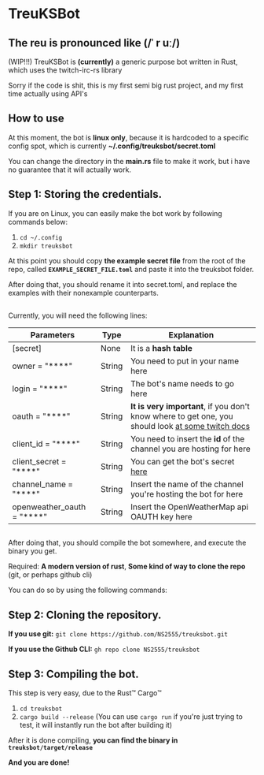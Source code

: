 # TreuKSBot
**The reu is pronounced like (/ˈ r uː/)** 
--
(WIP!!!) TreuKSBot is **(currently)** a generic purpose bot written in Rust, which uses the twitch-irc-rs library

Sorry if the code is shit, this is my first semi big rust project, and my first time actually using API's

## How to use
At this moment, the bot is **linux only**, because it is hardcoded to a specific config spot, which is currently **~/.config/treuksbot/secret.toml**

You can change the directory in the **main.rs** file to make it work, but i have no guarantee that it will actually work.

## Step 1: Storing the credentials.
If you are on Linux, you can easily make the bot work by following commands below:

1. `cd ~/.config` 
2. `mkdir treuksbot`

At this point you should copy **the example secret file** from the root of the repo, called **`EXAMPLE_SECRET_FILE.toml`** and paste it into the treuksbot folder.

After doing that, you should rename it into secret.toml, and replace the examples with their nonexample counterparts.

##

Currently, you will need the following lines:

| Parameters                          | Type          | Explanation                                                                                       |
| ----------------------------------- | ------------- | ------------------------------------------------------------------------------------------------- |
| [secret]                            | None          | It is a **hash table**                                                                            |
| owner = "\*\*\*\*"                  | String        | You need to put in your name here                                                                 |
| login = "\*\*\*\*"                  | String        | The bot's name needs to go here                                                                   |
| oauth = "\*\*\*\*"                  | String        | **It is very important**, if you don't know where to get one, you should look [at some twitch docs](https://dev.twitch.tv/docs/authentication/getting-tokens-oauth)                                                                                          |
| client_id = "\*\*\*\*"              | String        | You need to insert the **id** of the channel you are hosting for here                             |
| client_secret = "\*\*\*\*"          | String        | You can get the bot's secret [here](https://dev.twitch.tv/)                                       |
| channel_name = "\*\*\*\*"           | String        | Insert the name of the channel you're hosting the bot for here                                    |
| openweather_oauth = "\*\*\*\*"      | String        | Insert the OpenWeatherMap api OAUTH key here                                                      |

##

After doing that, you should compile the bot somewhere, and execute the binary you get.

Required: **A modern version of rust**, **Some kind of way to clone the repo** (git, or perhaps github cli)

You can do so by using the following commands:

## Step 2: Cloning the repository.
**If you use git:**
 `git clone https://github.com/NS2555/treuksbot.git` 

**If you use the Github CLI:**
 `gh repo clone NS2555/treuksbot` 
## Step 3: Compiling the bot.
This step is very easy, due to the Rust™️ Cargo™️

1. `cd treuksbot`
2. `cargo build --release` (You can use `cargo run` if you're just trying to test, it will instantly run the bot after building it)

After it is done compiling, **you can find the binary in `treuksbot/target/release`**

**And you are done!**

